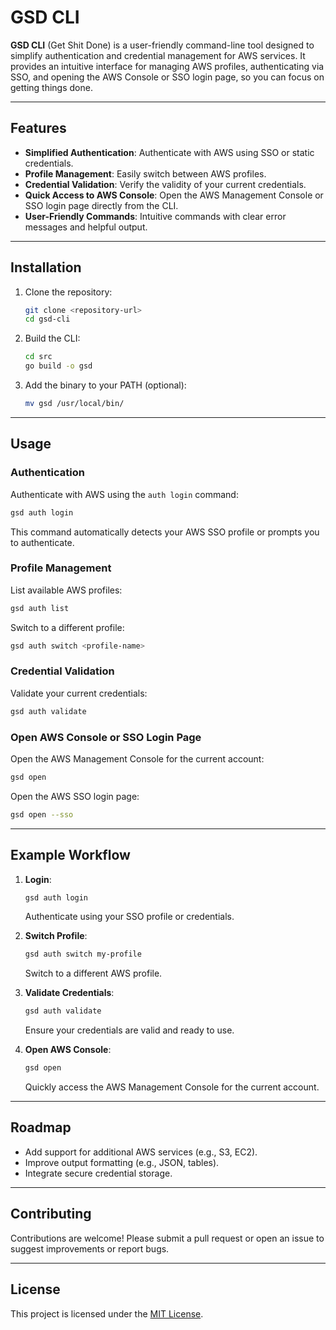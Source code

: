
# GSD CLI

**GSD CLI** (Get Shit Done) is a user-friendly command-line tool designed to simplify authentication and credential management for AWS services. It provides an intuitive interface for managing AWS profiles, authenticating via SSO, and opening the AWS Console or SSO login page, so you can focus on getting things done.

---

## Features

- **Simplified Authentication**: Authenticate with AWS using SSO or static credentials.
- **Profile Management**: Easily switch between AWS profiles.
- **Credential Validation**: Verify the validity of your current credentials.
- **Quick Access to AWS Console**: Open the AWS Management Console or SSO login page directly from the CLI.
- **User-Friendly Commands**: Intuitive commands with clear error messages and helpful output.

---

## Installation

1. Clone the repository:
   ```bash
   git clone <repository-url>
   cd gsd-cli
   ```

2. Build the CLI:
   ```bash
   cd src
   go build -o gsd
   ```

3. Add the binary to your PATH (optional):
   ```bash
   mv gsd /usr/local/bin/
   ```

---

## Usage

### Authentication

Authenticate with AWS using the `auth login` command:
```bash
gsd auth login
```
This command automatically detects your AWS SSO profile or prompts you to authenticate.

### Profile Management

List available AWS profiles:
```bash
gsd auth list
```

Switch to a different profile:
```bash
gsd auth switch <profile-name>
```

### Credential Validation

Validate your current credentials:
```bash
gsd auth validate
```

### Open AWS Console or SSO Login Page

Open the AWS Management Console for the current account:
```bash
gsd open
```

Open the AWS SSO login page:
```bash
gsd open --sso
```

---

## Example Workflow

1. **Login**:
   ```bash
   gsd auth login
   ```
   Authenticate using your SSO profile or credentials.

2. **Switch Profile**:
   ```bash
   gsd auth switch my-profile
   ```
   Switch to a different AWS profile.

3. **Validate Credentials**:
   ```bash
   gsd auth validate
   ```
   Ensure your credentials are valid and ready to use.

4. **Open AWS Console**:
   ```bash
   gsd open
   ```
   Quickly access the AWS Management Console for the current account.

---

## Roadmap

- Add support for additional AWS services (e.g., S3, EC2).
- Improve output formatting (e.g., JSON, tables).
- Integrate secure credential storage.

---

## Contributing

Contributions are welcome! Please submit a pull request or open an issue to suggest improvements or report bugs.

---

## License

This project is licensed under the [MIT License](LICENSE).
